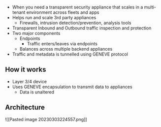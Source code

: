 
- When you need a transparent security appliance that scales in a multi-tenant environment across fleets and apps
- Helps run and scale 3rd party appliances
	- Firewalls, intrusion detection/prevention, analysis tools
- Transparent Inbound and Outbound traffic inspection and protection
- Two major components
	- Endpoints
		- Traffic enters/leaves via endpoints
	- Balances across multiple backend appliances
- Traffic and metadata is tunnelled using GENEVE protocol

## How it works

- Layer 3/4 device
- Uses GENEVE encapsulation to transmit data to appliances
	- Data is unaltered

## Architecture

![[Pasted image 20230303224557.png]]